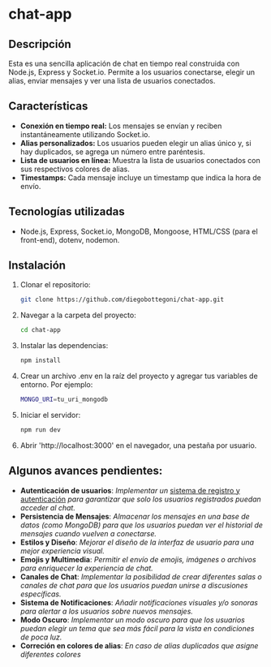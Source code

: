 # chat-app

## Descripción

Esta es una sencilla aplicación de chat en tiempo real construida con Node.js, Express y Socket.io. Permite a los usuarios conectarse, elegir un alias, enviar mensajes y ver una lista de usuarios conectados.

## Características

- **Conexión en tiempo real:** Los mensajes se envían y reciben instantáneamente utilizando Socket.io.
- **Alias personalizados:** Los usuarios pueden elegir un alias único y, si hay duplicados, se agrega un número entre paréntesis.
- **Lista de usuarios en línea:** Muestra la lista de usuarios conectados con sus respectivos colores de alias.
- **Timestamps:** Cada mensaje incluye un timestamp que indica la hora de envío.

## Tecnologías utilizadas

- Node.js, Express, Socket.io, MongoDB, Mongoose, HTML/CSS (para el front-end), dotenv, nodemon.

## Instalación

1. Clonar el repositorio:

   ```bash
   git clone https://github.com/diegobottegoni/chat-app.git
   
2. Navegar a la carpeta del proyecto:

   ```bash
   cd chat-app

3. Instalar las dependencias:

   ```bash
   npm install
   
4. Crear un archivo .env en la raíz del proyecto y agregar tus variables de entorno. Por ejemplo:

   ```bash
   MONGO_URI=tu_uri_mongodb

5. Iniciar el servidor:

   ```bash
   npm run dev

6. Abrir 'http://localhost:3000' en el navegador, una pestaña por usuario.
   
## Algunos avances pendientes:

- **Autenticación de usuarios**: *Implementar un* [sistema de registro y autenticación](https://github.com/DiegoBottegoni/users_management) *para garantizar que solo los usuarios registrados puedan acceder al chat.*
- **Persistencia de Mensajes**: *Almacenar los mensajes en una base de datos (como MongoDB) para que los usuarios puedan ver el historial de mensajes cuando vuelven a conectarse.*
- **Estilos y Diseño**: *Mejorar el diseño de la interfaz de usuario para una mejor experiencia visual.*
- **Emojis y Multimedia**: *Permitir el envío de emojis, imágenes o archivos para enriquecer la experiencia de chat.*
- **Canales de Chat**: *Implementar la posibilidad de crear diferentes salas o canales de chat para que los usuarios puedan unirse a discusiones específicas.*
- **Sistema de Notificaciones**: *Añadir notificaciones visuales y/o sonoras para alertar a los usuarios sobre nuevos mensajes.*
- **Modo Oscuro**: *Implementar un modo oscuro para que los usuarios puedan elegir un tema que sea más fácil para la vista en condiciones de poca luz.*
- **Correción en colores de alias**: *En caso de alias duplicados que asigne diferentes colores*
